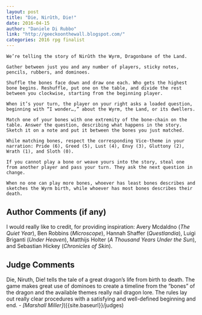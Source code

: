 ```yaml
---
layout: post
title: "Die, Nirûth, Die!"
date: 2016-04-15
author: "Daniele Di Rubbo"
link: "http://geeckoonthewall.blogspot.com/"
categories: 2016 rpg finalist
---
```

```
We’re telling the story of Nirûth the Wyrm, Dragonbane of the Land.

Gather between just you and any number of players, sticky notes, pencils, rubbers, and dominoes.

Shuffle the bones face down and draw one each. Who gets the highest bone begins. Reshuffle, put one on the table, and divide the rest between you clockwise, starting from the beginning player.

When it’s your turn, the player on your right asks a loaded question, beginning with “I wonder…,” about the Wyrm, the Land, or its dwellers.

Match one of your bones with one extremity of the bone-chain on the table. Answer the question, describing what happens in the story. Sketch it on a note and put it between the bones you just matched.

While matching bones, respect the corresponding Vice-theme in your narration: Pride (6), Greed (5), Lust (4), Envy (3), Gluttony (2), Wrath (1), and Sloth (0).

If you cannot play a bone or weave yours into the story, steal one from another player and pass your turn. They ask the next question in change.

When no one can play more bones, whoever has least bones describes and sketches the Wyrm birth, while whoever has most bones describes their death.
```
## Author Comments (if any)

I would really like to credit, for providing inspiration: Avery Mcdaldno (<em>The Quiet Year</em>), Ben Robbins (<em>Microscope</em>), Hannah Shaffer (<em>Questlandia</em>), Luigi Briganti (<em>Under Heaven</em>), Matthijs Holter (<em>A Thousand Years Under the Sun</em>), and Sebastian Hickey (<em>Chronicles of Skin</em>).

## Judge Comments

Die, Niruth, Die! tells the tale of a great dragon’s life from birth to death. The game makes great use of dominoes to create a timeline from the “bones” of the dragon and the available themes really nail dragon lore. The rules lay out really clear procedures with a satisfying and well-defined beginning and end. _- [Marshall Miller]_({{site.baseurl}}/judges)